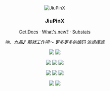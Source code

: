 <div align="center">
  <img src="https://avatars.githubusercontent.com/u/91058132?v=4" alt="JiuPinX" />
  <h3>JiuPinX</h3>
  <p><a href="https://developer.mozilla.org/">Get Docs</a> · <a href="mailto:jiupinx@outlook.com">What's new?</a> · <a href="https://jiupinx.github.io/">Substats</a></p>
  <p><em>呐，九品♪ 那就工作吧～ 更多更多的编码 诶飒挥飒</em></p>

[![](https://img.shields.io/badge/-C/C++%20Programming%20Language-000000?style=flat-square&logo=cplusplus&logoColor=white)](https://html.spec.whatwg.org/)
[![](https://img.shields.io/badge/-Rust%20Programming%20Language-000000?style=flat-square&logo=rust&logoColor=white)](https://www.rust-lang.org/)

[![](https://img.shields.io/badge/dynamic/json?style=flat-square&color=E02950&label=Firefox&query=FIREFOX_NIGHTLY&url=https%3A%2F%2Fproduct-details.mozilla.org%2F1.0%2Ffirefox_versions.json&logo=firefox&logoColor=ffffff)](https://www.firefox.com)
[![](https://img.shields.io/badge/OS-Manjaro-37c860?style=flat-square&logo=manjaro&logoColor=ffffff)](https://manjaro.org/)
[![](https://img.shields.io/badge/Windows-11-0290EE?style=flat-square&logo=windows11&logoColor=ffffff)](https://www.microsoft.com/windows/get-windows-11)

[![](https://img.shields.io/badge/-Visual%20Studio%20Pulsar-662d91?style=flat-square&logo=atom&logoColor=white)](https://pulsar-edit.dev/)
![](https://img.shields.io/badge/-Terminal-4D4D4D?style=flat-square&logo=windowsterminal&logoColor=white)
[![](https://img.shields.io/badge/-Git-F05032?style=flat-square&logo=git&logoColor=white)](https://git-scm.com/)

[![](https://img.shields.io/badge/-TypeScript-3178c6?style=flat-square&logo=typescript&logoColor=white)](https://www.typescriptlang.org/)
[![](https://img.shields.io/badge/-Webassembly-654ff0?style=flat-square&logo=webassembly&logoColor=white)](https://webassembly.org/)
</div>
